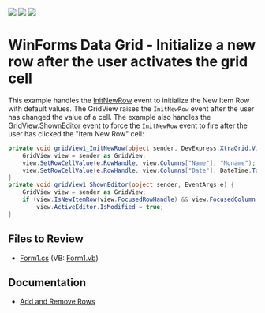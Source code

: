 <!-- default badges list -->
![](https://img.shields.io/endpoint?url=https://codecentral.devexpress.com/api/v1/VersionRange/128630891/13.1.4%2B)
[![](https://img.shields.io/badge/Open_in_DevExpress_Support_Center-FF7200?style=flat-square&logo=DevExpress&logoColor=white)](https://supportcenter.devexpress.com/ticket/details/E1146)
[![](https://img.shields.io/badge/📖_How_to_use_DevExpress_Examples-e9f6fc?style=flat-square)](https://docs.devexpress.com/GeneralInformation/403183)
<!-- default badges end -->

# WinForms Data Grid - Initialize a new row after the user activates the grid cell

This example handles the [InitNewRow](https://docs.devexpress.com/WindowsForms/DevExpress.XtraGrid.Views.Base.ColumnView.InitNewRow) event to initialize the New Item Row with default values. The GridView raises the `InitNewRow` event after the user has changed the value of a cell. The example also handles the [GridView.ShownEditor](https://docs.devexpress.com/WindowsForms/DevExpress.XtraGrid.Views.Base.ColumnView.ShownEditor) event to force the `InitNewRow` event to fire after the user has clicked the "Item New Row" cell:

```csharp
private void gridView1_InitNewRow(object sender, DevExpress.XtraGrid.Views.Grid.InitNewRowEventArgs e) {
    GridView view = sender as GridView;
    view.SetRowCellValue(e.RowHandle, view.Columns["Name"], "Noname");
    view.SetRowCellValue(e.RowHandle, view.Columns["Date"], DateTime.Today);
}
private void gridView1_ShownEditor(object sender, EventArgs e) {
    GridView view = sender as GridView;
    if (view.IsNewItemRow(view.FocusedRowHandle) && view.FocusedColumn.FieldName != "ID")
        view.ActiveEditor.IsModified = true;
}
```


## Files to Review

* [Form1.cs](./CS/WindowsApplication73/Form1.cs) (VB: [Form1.vb](./VB/WindowsApplication73/Form1.vb))


## Documentation

* [Add and Remove Rows](https://docs.devexpress.com/WindowsForms/752/controls-and-libraries/data-grid/data-editing-and-validation/add-and-remove-rows)
